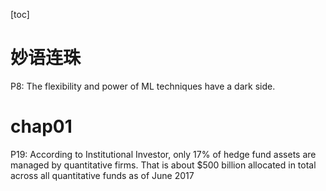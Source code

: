 [toc]
# 妙语连珠
P8: The flexibility and power of ML
techniques have a dark side.


# chap01
P19: According to Institutional Investor, only 17% of hedge fund assets are managed by quantitative firms. That is about $500 billion allocated in total across all quantitative funds as of June 2017